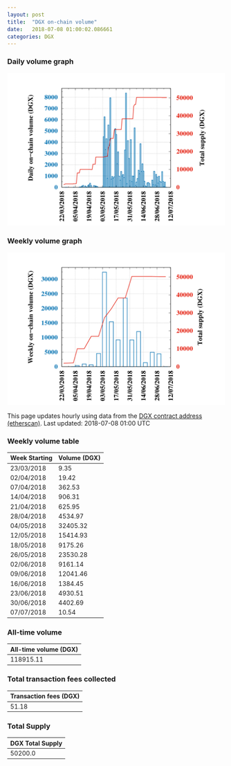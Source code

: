 ```yaml
---
layout: post
title:  "DGX on-chain volume"
date:   2018-07-08 01:00:02.086661
categories: DGX
---
```


### Daily volume graph

![DGX daily volume graph](dgxvolume_scripts/daily.png)

### Weekly volume graph

![DGX weekly volume graph](dgxvolume_scripts/out.png)

This page updates hourly using data from the [DGX contract address (etherscan)](https://etherscan.io/token/0x4f3afec4e5a3f2a6a1a411def7d7dfe50ee057bf). Last updated:
2018-07-08 01:00 UTC

### Weekly volume table

Week Starting | Volume (DGX)
--- | ---
23/03/2018|9.35
02/04/2018|19.42
07/04/2018|362.53
14/04/2018|906.31
21/04/2018|625.95
28/04/2018|4534.97
04/05/2018|32405.32
12/05/2018|15414.93
18/05/2018|9175.26
26/05/2018|23530.28
02/06/2018|9161.14
09/06/2018|12041.46
16/06/2018|1384.45
23/06/2018|4930.51
30/06/2018|4402.69
07/07/2018|10.54


### All-time volume

| All-time volume (DGX) |
| --- |
|118915.11|

### Total transaction fees collected

| Transaction fees (DGX) |
| --- |
|51.18|

### Total Supply

| DGX Total Supply |
| --- |
|50200.0|

